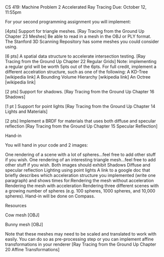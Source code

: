 
CS 419: Machine Problem 2
Accelerated Ray Tracing
Due: October 12, 11:55pm
 

For your second programming assignment you will implement:

[4pts] Support for triangle meshes. [Ray Tracing from the Ground Up Chapter 23 Meshes]
Be able to read in a mesh in the OBJ or PLY format. The Stanford 3D Scanning Repository has some meshes you could consider using.
 
[6 pts] A spatial data structure to accelerate intersection testing.  [Ray Tracing from the Ground Up Chapter 22 Regular Grids]
Note: implementing a regular grid will be worth 5pts out of the 6pts. For full credit, implement a different accelration structure, such as one of the following:
​A KD-Tree [wikipedia link]
A Bounding Volume Hierarchy [wikipedia link]
An Octree [wikipedia link]
 
[2 pts] Support for shadows.  [Ray Tracing from the Ground Up Chapter 16 Shadows]
 
[1 pt  ] Support for point lights  [Ray Tracing from the Ground Up Chapter 14 Lights and Materials]
 
[2 pts] Implement a BRDF for materials that uses both diffuse and specular reflection  [Ray Tracing from the Ground Up Chapter 15 Specular Reflection]
         

Hand-in

You will hand in your code and 2 images:

One rendering of a scene with a lot of spheres...feel free to add other stuff if you wish.
One rendering of an interesting triangle mesh...feel free to add other stuff if you wish.
Both images should exhibit
​Shadows
Diffuse and specular reflection
Lighting using point lights
A link to a google doc that briefly describes which acceleration structure you implemented (write one paragraph) and shows times for:
​Rendering the mesh without acceleration
Rendering the mesh with acceleration
Rendering three different scenes with a growing number of spheres (e.g. 100 spheres, 1000 spheres, and 10,000 spheres).
Hand-in will be done on Compass.

Resources

Cow mesh [OBJ]

Bunny mesh [OBJ]

Note that these meshes may need to be scaled and translated to work with easily. You can do so as pre-processing step or you can implement affine transformations in your renderer [Ray Tracing from the Ground Up Chapter 20 Affine Transformations]
